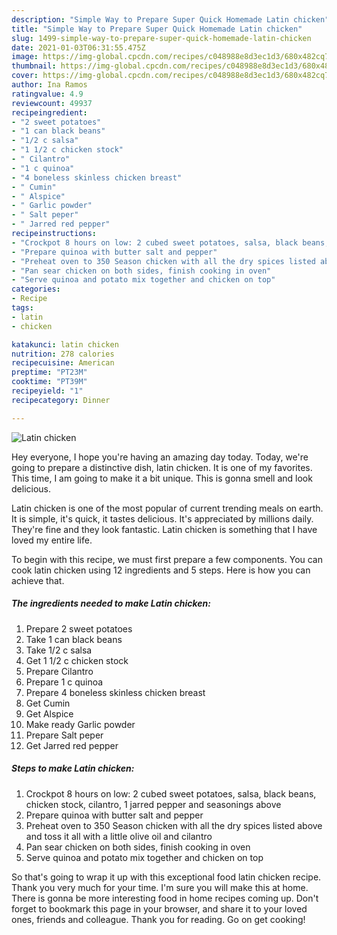 ```yaml
---
description: "Simple Way to Prepare Super Quick Homemade Latin chicken"
title: "Simple Way to Prepare Super Quick Homemade Latin chicken"
slug: 1499-simple-way-to-prepare-super-quick-homemade-latin-chicken
date: 2021-01-03T06:31:55.475Z
image: https://img-global.cpcdn.com/recipes/c048988e8d3ec1d3/680x482cq70/latin-chicken-recipe-main-photo.jpg
thumbnail: https://img-global.cpcdn.com/recipes/c048988e8d3ec1d3/680x482cq70/latin-chicken-recipe-main-photo.jpg
cover: https://img-global.cpcdn.com/recipes/c048988e8d3ec1d3/680x482cq70/latin-chicken-recipe-main-photo.jpg
author: Ina Ramos
ratingvalue: 4.9
reviewcount: 49937
recipeingredient:
- "2 sweet potatoes"
- "1 can black beans"
- "1/2 c salsa"
- "1 1/2 c chicken stock"
- " Cilantro"
- "1 c quinoa"
- "4 boneless skinless chicken breast"
- " Cumin"
- " Alspice"
- " Garlic powder"
- " Salt peper"
- " Jarred red pepper"
recipeinstructions:
- "Crockpot 8 hours on low: 2 cubed sweet potatoes, salsa, black beans, chicken stock, cilantro, 1 jarred pepper and seasonings above"
- "Prepare quinoa with butter salt and pepper"
- "Preheat oven to 350 Season chicken with all the dry spices listed above and toss it all with a little olive oil and cilantro"
- "Pan sear chicken on both sides, finish cooking in oven"
- "Serve quinoa and potato mix together and chicken on top"
categories:
- Recipe
tags:
- latin
- chicken

katakunci: latin chicken 
nutrition: 278 calories
recipecuisine: American
preptime: "PT23M"
cooktime: "PT39M"
recipeyield: "1"
recipecategory: Dinner

---
```



![Latin chicken](https://img-global.cpcdn.com/recipes/c048988e8d3ec1d3/680x482cq70/latin-chicken-recipe-main-photo.jpg)

Hey everyone, I hope you're having an amazing day today. Today, we're going to prepare a distinctive dish, latin chicken. It is one of my favorites. This time, I am going to make it a bit unique. This is gonna smell and look delicious.



Latin chicken is one of the most popular of current trending meals on earth. It is simple, it's quick, it tastes delicious. It's appreciated by millions daily. They're fine and they look fantastic. Latin chicken is something that I have loved my entire life.


To begin with this recipe, we must first prepare a few components. You can cook latin chicken using 12 ingredients and 5 steps. Here is how you can achieve that.

<!--inarticleads1-->

##### The ingredients needed to make Latin chicken:

1. Prepare 2 sweet potatoes
1. Take 1 can black beans
1. Take 1/2 c salsa
1. Get 1 1/2 c chicken stock
1. Prepare  Cilantro
1. Prepare 1 c quinoa
1. Prepare 4 boneless skinless chicken breast
1. Get  Cumin
1. Get  Alspice
1. Make ready  Garlic powder
1. Prepare  Salt peper
1. Get  Jarred red pepper




<!--inarticleads2-->

##### Steps to make Latin chicken:

1. Crockpot 8 hours on low: 2 cubed sweet potatoes, salsa, black beans, chicken stock, cilantro, 1 jarred pepper and seasonings above
1. Prepare quinoa with butter salt and pepper
1. Preheat oven to 350 Season chicken with all the dry spices listed above and toss it all with a little olive oil and cilantro
1. Pan sear chicken on both sides, finish cooking in oven
1. Serve quinoa and potato mix together and chicken on top




So that's going to wrap it up with this exceptional food latin chicken recipe. Thank you very much for your time. I'm sure you will make this at home. There is gonna be more interesting food in home recipes coming up. Don't forget to bookmark this page in your browser, and share it to your loved ones, friends and colleague. Thank you for reading. Go on get cooking!
